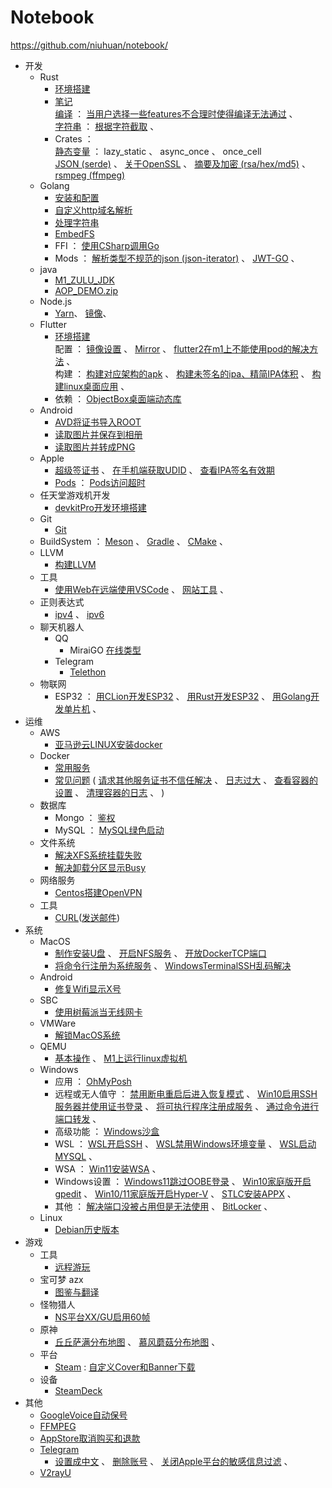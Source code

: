 Notebook
========

https://github.com/niuhuan/notebook/

- 开发
    - Rust
        - [环境搭建](开发/Rust/env/环境搭建.md)
        - [笔记](开发/Rust/笔记.md)
          <br />
          [编译](开发/Rust/笔记.md#编译) ：
          [当用户选择一些features不合理时使得编译无法通过](开发/Rust/笔记.md#当用户选择一些features不合理时使得编译无法通过) 、
          <br />
          [字符串](开发/Rust/笔记.md#字符串) ：
          [根据字符截取](开发/Rust/笔记.md#根据字符截取) 、
        - Crates ：
          <br />
          [静态变量](开发/Rust/crates/静态变量.md) ： lazy_static 、 async_once 、 once_cell
          <br />
          [JSON (serde)](开发/Rust/crates/JSON.md) 、
          [关于OpenSSL](开发/Rust/crates/关于OpenSSL.md) 、
          [摘要及加密 (rsa/hex/md5)](开发/Rust/crates/摘要及加密.md) 、
          [rsmpeg (ffmpeg)](开发/Rust/crates/rsmpeg.md)
    - Golang
        - [安装和配置](开发/Golang/安装和配置.md)
        - [自定义http域名解析](开发/Golang/自定义http域名解析.md)
        - [处理字符串](开发/Golang/处理字符串.md)
        - [EmbedFS](开发/Golang/EmbedFS.md)
        - FFI ：
          [使用CSharp调用Go](开发/Golang/使用CSharp调用Go.md)
        - Mods ：
          [解析类型不规范的json (json-iterator)](开发/Golang/FuzzyJson/解析类型不规范的json.md) 、
          [JWT-GO](开发/Golang/mods/JWT-GO.md) 、
    - java
        - [M1_ZULU_JDK](开发/Java/m1_zulu_jdk.md)
        - [AOP_DEMO.zip](开发/Java/aop_lock.zip)
    - Node.js
        - [Yarn](开发/Node.js/Yarn.md)、
          [镜像](开发/Node.js/镜像.md)、
    - Flutter
        - [环境搭建](开发/Flutter/环境搭建.md)
          <br />
          配置 ：
          [镜像设置](开发/Flutter/环境搭建.md#环境变量) 、
          [Mirror](开发/Flutter/环境搭建.md#Mirror) 、
          [flutter2在m1上不能使用pod的解决方法](开发/Flutter/环境搭建.md#flutter2在m1上不能使用pod的解决方法) 、
          <br />
          构建 ：
          [构建对应架构的apk](开发/Flutter/环境搭建.md#构建对应架构的apk) 、
          [构建未签名的ipa、精简IPA体积](开发/Flutter/环境搭建.md#构建未签名的ipa) 、
          [构建linux桌面应用](开发/Flutter/环境搭建.md#构建linux桌面应用) 、
        - 依赖 ：
          [ObjectBox桌面端动态库](开发/Flutter/ObjectBox桌面端动态库.md)
    - Android
        - [AVD将证书导入ROOT](开发/Android/AVD将证书导入ROOT.md)
        - [读取图片并保存到相册](开发/Android/读取图片并保存到相册.md)
        - [读取图片并转成PNG](开发/Android/读取图片并转成PNG.md)
    - Apple
        - [超级签证书](开发/Apple/超级签证书.md) 、 [在手机端获取UDID](开发/Apple/其他.md#在手机端获取UDID) 、 [查看IPA签名有效期](开发/Apple/其他.md#查看IPA签名有效期)
        - [Pods](开发/Apple/Pods.md) ： [Pods访问超时](开发/Apple/Pods.md#访问超时)
    - 任天堂游戏机开发
        - [devkitPro开发环境搭建](开发/任天堂/devkitPro开发环境搭建.md)
    - Git
        - [Git](开发/Git/Git.md)
    - BuildSystem ：
      [Meson](开发/BuildSystem/Meson.md) 、
      [Gradle](开发/BuildSystem/Gradle.md) 、
      [CMake](开发/BuildSystem/CMake.md) 、
    - LLVM
        - [构建LLVM](开发/LLVM/构建LLVM.md)
    - 工具
        - [使用Web在远端使用VSCode](开发/工具/CodeServer.md) 、
          [网站工具](开发/工具/网站工具.md) 、
    - 正则表达式
        - [ipv4](开发/正则/ipv4.md) 、
          [ipv6](开发/正则/ipv6.md)
    - 聊天机器人
        - QQ
            - MiraiGO
              [在线类型](开发/聊天机器人/QQ/MiraiGo/在线类型.md)
        - Telegram
            - [Telethon](开发/聊天机器人/Telegram/Telethon.md)
    - 物联网
        - ESP32 ：
          [用CLion开发ESP32](开发/物联网/用CLion开发ESP32.md) 、
          [用Rust开发ESP32](开发/物联网/用Rust开发ESP32.md) 、
          [用Golang开发单片机](开发/物联网/用Golang开发单片机.md) 、
- 运维
    - AWS
        - [亚马逊云LINUX安装docker](运维/亚马逊云/亚马逊云LINUX安装docker.md)
    - Docker
        - [常用服务](运维/Docker/常用服务.md)
        - [常见问题](运维/Docker/常见问题.md) (
          [请求其他服务证书不信任解决](运维/Docker/常见问题.md#请求其他服务证书不信任解决) 、
          [日志过大](运维/Docker/常见问题.md#日志过大) 、
          [查看容器的设置](运维/Docker/常见问题.md#查看容器的设置) 、
          [清理容器的日志](运维/Docker/常见问题.md#清理容器的日志) 、
          )
    - 数据库
        - Mongo ： [鉴权](运维/Mongo/鉴权.md)
        - MySQL ： [MySQL绿色启动](运维/MySQL/MySQL绿色启动.md)
    - 文件系统
        - [解决XFS系统挂载失败](运维/其他/解决XFS系统挂载失败.md)
        - [解决卸载分区显示Busy](运维/其他/解决卸载分区显示Busy.md)
    - 网络服务
        - [Centos搭建OpenVPN](运维/其他/Centos搭建OpenVPN.md)
    - 工具
        - [CURL](运维/工具/CURL.md)([发送邮件](运维/工具/CURL.md#发送邮件))
- 系统
    - MacOS
        - [制作安装U盘](系统/MacOS/制作安装U盘.md) 、
          [开启NFS服务](系统/MacOS/开启NFS服务.md) 、
          [开放DockerTCP端口](系统/MacOS/开放DockerTCP端口.md)
        - [将命令行注册为系统服务](系统/MacOS/将命令行注册为系统服务.md) 、
          [WindowsTerminalSSH乱码解决](系统/MacOS/WindowsTerminalSSH乱码解决.md)
    - Android
        - [修复Wifi显示X号](系统/Android/修复Wifi显示X号.md)
    - SBC
        - [使用树莓派当无线网卡](系统/SBC/使用树莓派当无线网卡.md)
    - VMWare
        - [解锁MacOS系统](系统/VMWare/解锁macOS系统.md)
    - QEMU
        - [基本操作](系统/Qemu/基本操作.md) 、 [M1上运行linux虚拟机](系统/Qemu/M1上运行linux虚拟机.md)
    - Windows
        - 应用 ：
          [OhMyPosh](系统/Windows/OhMyPosh.md)
        - 远程或无人值守 ：
          [禁用断电重启后进入恢复模式](系统/Windows/禁用断电重启后进入恢复模式.md) 、
          [Win10启用SSH服务器并使用证书登录](系统/Windows/Win10启用SSH服务器并使用证书登录.md) 、
          [将可执行程序注册成服务](系统/Windows/将可执行程序注册成服务.md) 、
          [通过命令进行端口转发](系统/Windows/通过命令进行端口转发.md) 、
        - 高级功能 ：
          [Windows沙盒](系统/Windows/Windows沙盒.md)
        - WSL ：
          [WSL开启SSH](系统/Windows/WSL开启SSH.md) 、
          [WSL禁用Windows环境变量](系统/Windows/WSL禁用Windows环境变量.md) 、
          [WSL启动MYSQL](系统/Windows/WSL启动MYSQL.md) 、
        - WSA ：
          [Win11安装WSA](系统/Windows/Win11安装WSA.md) 、
        - Windows设置 ：
          [Windows11跳过OOBE登录](系统/Windows/Windows11跳过OOBE登录.md) 、
          [Win10家庭版开启gpedit](系统/Windows/Win10家庭版开启gpedit.md) 、
          [Win10/11家庭版开启Hyper-V](系统/Windows/Win10_11家庭版开启hyper_v.md) 、
          [STLC安装APPX](系统/Windows/STLC安装APPX.md) 、
        - 其他 ：
          [解决端口没被占用但是无法使用](系统/Windows/解决端口没被占用但是无法使用.md) 、
          [BitLocker](系统/Windows/BitLocker.md) 、
    - Linux
        - [Debian历史版本](系统/Debian/历史版本.md)
- 游戏
    - 工具
        - [远程游玩](游戏/工具/远程游玩.md)
    - 宝可梦                    azx
        - [图鉴与翻译](游戏/宝可梦/图鉴与翻译.md)
    - 怪物猎人
        - [NS平台XX/GU启用60帧](游戏/怪物猎人/NS平台XX-GU启用60帧.md)
    - 原神
        - [丘丘萨满分布地图](游戏/原神/丘丘萨满分布地图.md) 、
          [慕风蘑菇分布地图](游戏/原神/慕风蘑菇分布地图.md) 、
    - 平台
        - [Steam](游戏/平台/Steam.md) :  [自定义Cover和Banner下载](游戏/平台/Steam.md#自定义cover和banner下载)
    - 设备
        - [SteamDeck](游戏/设备/SteamDeck.md)
- 其他
    - [GoogleVoice自动保号](其他/GoogleVoice自动保号.md)
    - [FFMPEG](其他/FFMPEG.md)
    - [AppStore取消购买和退款](其他/AppStore取消购买和退款.md)
    - [Telegram](其他/Telegram.md)<br />
        - [设置成中文](其他/Telegram.md#设置成中文) 、
          [删除账号](其他/Telegram.md#删除账号) 、
          [关闭Apple平台的敏感信息过滤](其他/Telegram.md#关闭apple平台的敏感信息过滤) 、
    - [V2rayU](其他/V2rayU.md)

